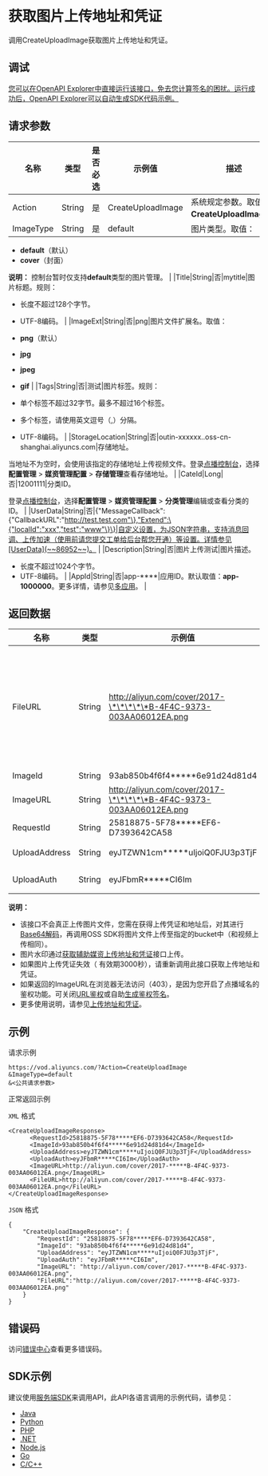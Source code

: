# 获取图片上传地址和凭证

调用CreateUploadImage获取图片上传地址和凭证。

## 调试

[您可以在OpenAPI Explorer中直接运行该接口，免去您计算签名的困扰。运行成功后，OpenAPI Explorer可以自动生成SDK代码示例。](https://api.aliyun.com/#product=vod&api=CreateUploadImage&type=RPC&version=2017-03-21)

## 请求参数

|名称|类型|是否必选|示例值|描述|
|--|--|----|---|--|
|Action|String|是|CreateUploadImage|系统规定参数。取值：**CreateUploadImage**。 |
|ImageType|String|是|default|图片类型。取值：

 -   **default**（默认）
-   **cover**（封面）

 **说明：** 控制台暂时仅支持**default**类型的图片管理。 |
|Title|String|否|mytitle|图片标题。规则：

 -   长度不超过128个字节。
-   UTF-8编码。 |
|ImageExt|String|否|png|图片文件扩展名。取值：

 -   **png**（默认）
-   **jpg**
-   **jpeg**
-   **gif** |
|Tags|String|否|测试|图片标签。规则：

 -   单个标签不超过32字节。最多不超过16个标签。
-   多个标签，请使用英文逗号（,）分隔。
-   UTF-8编码。 |
|StorageLocation|String|否|outin-xxxxxx..oss-cn-shanghai.aliyuncs.com|存储地址。

 当地址不为空时，会使用该指定的存储地址上传视频文件。登录[点播控制台](https://vod.console.aliyun.com/?spm=a2c4g.11186623.2.15.6948257eaZ4m54#/vod/settings/censored)，选择**配置管理** \> **媒资管理配置** \> **存储管理**查看存储地址。 |
|CateId|Long|否|12001111|分类ID。

 登录[点播控制台](https://vod.console.aliyun.com/?spm=a2c4g.11186623.2.15.6948257eaZ4m54#/vod/settings/censored)，选择**配置管理** \> **媒资管理配置** \> **分类管理**编辑或查看分类的ID。 |
|UserData|String|否|\{"MessageCallback":\{"CallbackURL":"http://test.test.com"\},"Extend":\{"localId":"xxx","test":"www"\}\}|自定义设置，为JSON字符串，支持消息回调、上传加速（使用前请您提交工单给后台帮您开通）等设置。详情参见[UserData](~~86952~~)。 |
|Description|String|否|图片上传测试|图片描述。

 -   长度不超过1024个字节。
-   UTF-8编码。 |
|AppId|String|否|app-\*\*\*\*|应用ID。默认取值：**app-1000000**。更多详情，请参见[多应用](~~113600~~)。 |

## 返回数据

|名称|类型|示例值|描述|
|--|--|---|--|
|FileURL|String|http://aliyun.com/cover/2017-\*\*\*\*\*B-4F4C-9373-003AA06012EA.png|文件OSS地址（不带鉴权）。添加水印时该地址可做[添加水印](~~98617~~)接口的入参FileUrl。 |
|ImageId|String|93ab850b4f6f4\*\*\*\*\*6e91d24d81d4|图片ID。 |
|ImageURL|String|http://aliyun.com/cover/2017-\*\*\*\*\*B-4F4C-9373-003AA06012EA.png|图片地址。 |
|RequestId|String|25818875-5F78\*\*\*\*\*EF6-D7393642CA58|请求ID。 |
|UploadAddress|String|eyJTZWN1cm\*\*\*\*\*uIjoiQ0FJU3p3TjF|上传地址。 |
|UploadAuth|String|eyJFbmR\*\*\*\*\*CI6Im|上传凭证。 |

**说明：**

-   该接口不会真正上传图片文件，您需在获得上传凭证和地址后，对其进行[Base64解码](~~55397~~)，再调用OSS SDK将图片文件上传至指定的bucket中（和视频上传相同）。
-   图片水印通过[获取辅助媒资上传地址和凭证](~~98467~~)接口上传。
-   如果图片上传凭证失效（ 有效期3000秒），请重新调用此接口获取上传地址和凭证。
-   如果返回的ImageURL在浏览器无法访问（403），是因为您开启了点播域名的鉴权功能。可关闭[URL鉴权](~~86090~~)或自助[生成鉴权签名](~~57007~~)。
-   更多使用说明，请参见[上传地址和凭证](~~55397~~)。

## 示例

请求示例

```
https://vod.aliyuncs.com/?Action=CreateUploadImage
&ImageType=default
&<公共请求参数>
```

正常返回示例

`XML` 格式

```
<CreateUploadImageResponse>
      <RequestId>25818875-5F78*****EF6-D7393642CA58</RequestId>
      <ImageId>93ab850b4f6f4*****6e91d24d81d4</ImageId>
      <UploadAddress>eyJTZWN1cm*****uIjoiQ0FJU3p3TjF</UploadAddress>
      <UploadAuth>eyJFbmR*****CI6Im</UploadAuth>
      <ImageURL>http://aliyun.com/cover/2017-*****B-4F4C-9373-003AA06012EA.png</ImageURL>
      <FileURL>http://aliyun.com/cover/2017-*****B-4F4C-9373-003AA06012EA.png</FileURL>
</CreateUploadImageResponse>
```

`JSON` 格式

```
{
    "CreateUploadImageResponse": {
        "RequestId": "25818875-5F78*****EF6-D7393642CA58",
        "ImageId": "93ab850b4f6f4*****6e91d24d81d4",
        "UploadAddress": "eyJTZWN1cm*****uIjoiQ0FJU3p3TjF",
        "UploadAuth": "eyJFbmR*****CI6Im",
        "ImageURL": "http://aliyun.com/cover/2017-*****B-4F4C-9373-003AA06012EA.png",
        "FileURL":"http://aliyun.com/cover/2017-*****B-4F4C-9373-003AA06012EA.png"
    }
}
```

## 错误码

访问[错误中心](https://error-center.aliyun.com/status/product/vod)查看更多错误码。

## SDK示例

建议使用[服务端SDK](~~101789~~)来调用API，此API各语言调用的示例代码，请参见：

-   [Java](~~61063~~)
-   [Python](~~61054~~)
-   [PHP](~~61069~~)
-   [.NET](~~84750~~)
-   [Node.js](~~101396~~)
-   [Go](~~101411~~)
-   [C/C++](~~101261~~)

